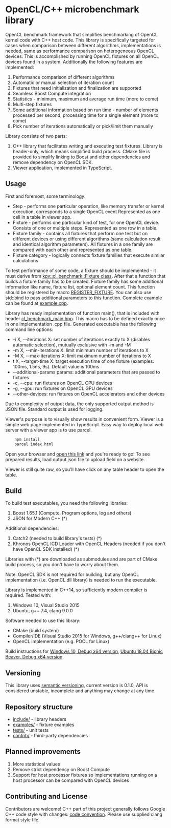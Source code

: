 # OpenCL/C++ microbenchmark library

OpenCL benchmark framework that simplifies benchmarking of OpenCL kernel code with C++ host code.
This library is specifically targeted for cases when comparison between different algorithms, implementations is needed, same as performance comparison on heterogeneous OpenCL devices.
This is accomplished by running OpenCL fixtures on all OpenCL devices found in a system. Additionally the following features are implemented:

1. Performance comparison of different algorithms
2. Automatic or manual selection of iteration count
3. Fixtures that need initialization and finalization are supported
4. Seamless Boost Compute integration
5. Statistics - minimum, maximum and average run time (more to come)
6. Multi-step fixtures
7. Some additional information based on run time - number of elements processed per second, processing time for a single element (more to come)
8. Pick number of iterations automatically or pick/limit them manually

Library consists of two parts:

1. C++ library that facilitates writing and executing test fixtures. Library is header-only, which means simplified build process. CMake file is provided to simplify linking to Boost and other dependencies and remove dependency on OpenCL SDK.
2. Viewer application, implemented in TypeScript.

## Usage

First and foremost, some terminology:

* Step - performs one particular operation, like memory transfer or kernel execution, corresponds to a single OpenCL event
Represented as one cell in a table in viewer app.
* Fixture - performs one particular kind of test, for one OpenCL device.
Consists of one or multiple steps. Represented as one row in a table.
* Fixture family - contains all fixtures that perform one test but on different devices or using different algorithms (same calculation result and identical algorithm parameters).
All fixtures in a one family are compared with each other and represented as one table.
* Fixture category - logically connects fixture families that execute similar calculations

To test performance of some code, a fixture should be implemented - it must derive from [kpv::cl_benchmark::Fixture class](include/detail/fixtures/fixture.hpp).
After that a function that builds a fixture family has to be created. Fixture family has some additional information like name, fixture list, optional element count.
This function should be registered by macro [REGISTER_FIXTURE](include/detail/fixture_register_macros.hpp). You can also use std::bind to pass additional parameters to this function. Complete example can be found at [example.cpp](examples/examples-main.cpp).

Library has ready implementation of function main(), that is included with header [cl_benchmark_main.hpp](include/cl_benchmark_main.hpp). This macro has to be defined exactly once in one implementation .cpp file.
Generated executable has the following command line options:

* -i X, --iterations X: set number of iterations exactly to X (disables automatic selection), mutually exclusive with -m and -M
* -m X, --min-iterations X: limit minimum number of iterations to X
* -M X, --max-iterations X: limit maximum number of iterations to X
* t X, --target-time X: target execution time of one fixture (examples: 100ms, 1.5ns, 9s). Default value is 100ms
* --additional-params params: additional parameters that are passed to fixtures
* -c, --cpu: run fixtures on OpenCL CPU devices
* -g, --gpu: run fixtures on OpenCL GPU devices
* --other-devices: run fixtures on OpenCL accelerators and other devices

Due to complexity of output data, the only supported output method is JSON file. Standard output is used for logging.

Viewer's purpose is to visually show results in convenient form. Viewer is a simple web page implemented in TypeScript. Easy way to deploy local web server with a viewer app is to use parcel.

```bash
    npm install
    parcel index.html
```

Open your browser and [open this link](http://localhost:1234) and you're ready to go!
To see prepared results, load output.json file to upload field on a website.

Viewer is still quite raw, so you'll have click on any table header to open the table.

## Build

To build test executables, you need the following libraries:

1. Boost 1.65.1 (Compute, Program options, log and others)
2. JSON for Modern C++ (*)

Additional dependencies:

1. Catch2 (needed to build library's tests) (*)
2. Khronos OpenCL ICD Loader with OpenCL Headers (needed if you don't have OpenCL SDK installed) (*)

Libraries with (*) are downloaded as submodules and are part of CMake build process, so you don't have to worry about them.

Note: OpenCL SDK is not required for building, but any OpenCL implementation (i.e. OpenCL.dll library) is needed to run the executable.

Library is implemented in C++14, so sufficiently modern compiler is required. Tested with:

1. Windows 10, Visual Studio 2015
2. Ubuntu, g++ 7.4, clang 9.0.0

Software needed to use this library:

* CMake (build system)
* Compiler/IDE (Visual Studio 2015 for Windows, g++/clang++ for Linux)
* OpenCL implementation (e.g. POCL for Linux)

Build instructions for [Windows 10, Debug x64 version](BUILD_WINDOWS.md), [Ubuntu 18.04 Bionic Beaver, Debug x64 version](BUILD_UBUNTU.md).

## Versioning

This library uses [semantic versioning](https://semver.org/), current version is 0.1.0, API is considered unstable, incomplete and anything may change at any time.

## Repository structure

* [include/](include) - library headers
* [examples/](examples) - fixture examples
* [tests/](tests) - unit tests
* [contrib/](contrib) - third-party dependencies

## Planned improvements

1. More statistical values
2. Remove strict dependency on Boost Compute
3. Support for host processor fixtures so implementations running on a host processor can be compared with OpenCL devices

## Contributing and License

Contributors are welcome!
C++ part of this project generally follows Google C++ code style with changes: [code convention](code_convention.md).
Please use supplied clang format style file.
